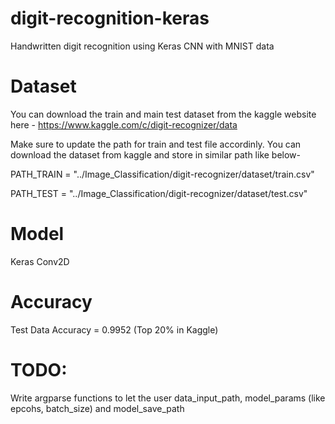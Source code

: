 # digit-recognition-keras
Handwritten digit recognition using Keras CNN with MNIST data

# Dataset
You can download the train and main test dataset from the kaggle website here - https://www.kaggle.com/c/digit-recognizer/data

Make sure to update the path for train and test file accordinly. You can download the dataset from kaggle and store in similar path like below-

PATH_TRAIN = "../Image_Classification/digit-recognizer/dataset/train.csv"

PATH_TEST = "../Image_Classification/digit-recognizer/dataset/test.csv"

# Model
Keras Conv2D

# Accuracy
Test Data Accuracy = 0.9952 (Top 20% in Kaggle)

# TODO:
Write argparse functions to let the user data_input_path, model_params (like epcohs, batch_size) and model_save_path
